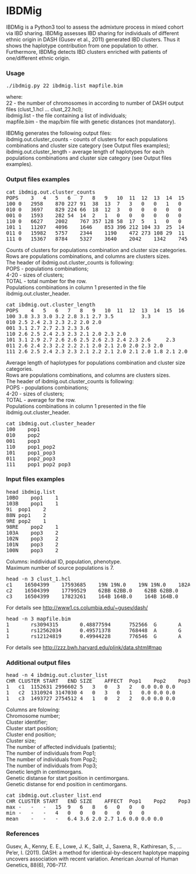 # IBDMig

IBDMig is a Python3 tool to assess the admixture process in mixed cohort via IBD sharing. IBDMig assesses IBD sharing for individuals of different ethnic origin in DASH (Gusev et al., 2011) generated IBD clusters. Thus it shows the haplotype contribution from one population to other. Furthermore, IBDMig detects IBD clusters enriched with patients of one/different ethnic origin.

### Usage

<pre>./ibdmig.py 22 ibdmig.list mapfile.bim</pre>
where:<br>
22 - the number of chromosomes in according to number of DASH output files (clust_1.hcl ... clust_22.hcl);<br>
ibdmig.list - the file containing a list of individuals;<br>
mapfile.bim - the map/bim file with genetic distances (not mandatory).<br>

IBDMig generates the following output files:<br>
ibdmig.out.cluster_counts - counts of clusters for each populations combinations and cluster size category (see Output files examples);<br>
ibdmig.out.cluster_length - average length of haplotypes for each populations combinations and cluster size category (see Output files examples).<br>

### Output files examples

<pre>
cat ibdmig.out.cluster_counts
POPS	3	4	5	6	7	8	9	10	11	12	13	14	15	16	17	20	TOTAL
100	0	2958	870	227	91	38	13	7	3	0	0	1	0	0	0	0	4208
010	0	3697	829	224	66	18	12	3	0	0	0	0	0	0	0	0	4849
001	0	1593	282	54	14	2	1	0	0	0	0	0	0	0	0	0	1946
110	0	6627	2002	767	357	128	58	17	5	1	0	0	0	0	0	0	9962
101	1	11207	4096	1646	853	396	212	104	33	25	14	4	0	1	0	0	18592
011	0	15982	5757	2344	1190	472	273	108	29	11	6	2	1	0	0	0	26175
111	0	15367	8784	5327	3640	2042	1342	745	346	158	74	39	11	2	1	1	37879
</pre>
Counts of clusters for populations combination and cluster size categories.<br>
Rows are populations combinations, and columns are clusters sizes.<br>
The header of ibdmig.out.cluster_counts is following: <br>
POPS - populations combinations;<br>
4-20 - sizes of clusters;<br>
TOTAL - total number for the row.<br>
Populations combinations in column 1 presented in the file ibdmig.out.cluster_header.<br>

<pre>
cat ibdmig.out.cluster_length
POPS	4	5	6	7	8	9	10	11	12	13	14	15	16	17	20	TOTAL
100	3.8	3.3	3.0	3.2	2.8	3.1	2.7	3.5			3.3					3.6
010	2.5	2.4	2.3	2.3	2.2	2.0	2.0									2.5
001	3.1	2.7	2.7	2.3	2.3	3.6										3.0
110	2.6	2.5	2.4	2.3	2.3	2.1	2.0	2.3	2.0							2.5
101	3.1	2.9	2.7	2.6	2.6	2.5	2.6	2.3	2.4	2.3	2.6		2.3			3.0
011	2.6	2.4	2.3	2.2	2.2	2.1	2.0	2.1	2.0	2.0	2.3	2.0				2.5
111	2.6	2.5	2.4	2.3	2.3	2.1	2.2	2.1	2.0	2.1	2.0	1.8	2.1	2.0	2.1	2.5
</pre>
Average length of haplotypes for populations combination and cluster size categories.<br>
Rows are populations combinations, and columns are clusters sizes.<br>
The header of ibdmig.out.cluster_counts is following: <br>
POPS - populations combinations;<br>
4-20 - sizes of clusters;<br>
TOTAL - average for the row.<br>
Populations combinations in column 1 presented in the file ibdmig.out.cluster_header.<br>

<pre>
cat ibdmig.out.cluster_header
100    pop1
010    pop2
001    pop3
110    pop1_pop2
101    pop1_pop3
011    pop2_pop3
111    pop1_pop2_pop3
</pre>

### Input files examples

<pre>
head ibdmig.list
10BO	pop1	1
103B	pop1	1
9i	pop1	2
88N	pop1	2
9RE	pop2	1
98RE	pop2	1
103A	pop3	2
102N	pop3	2
101N	pop3	2
100N	pop3	2
</pre>
Columns: inddividual ID, population, phenotype.<br>
Maximum number of source populations is 7.

<pre>
head -n 3 clust_1.hcl
c1    16504399    17593685    19N 19N.0    19N 19N.0    182A 182A.0    182A 182A.0    66i 66i.1    66i 66i.1    153A 153A.1    153A 153A.1
c2    16504399    17799529    62BB 62BB.0    62BB 62BB.0    55k 55k.0    55k 55k.0    190k 190k.0    190k 190k.0    51A 51A.1    51A 51A.1
c3    16504399    17823261    164B 164B.0    164B 164B.0    38BO 38BO.1    38BO 38BO.1    36i 36i.1    36i 36i.1    100k 100k.1    100k 100k.1
</pre>
For details see http://www1.cs.columbia.edu/~gusev/dash/

<pre>
head -n 3 mapfile.bim
1       rs3094315       0.48877594      752566  G       A
1       rs12562034      0.49571378      768448  A       G
1       rs12124819      0.49944228      776546  G       A
</pre>
For details see http://zzz.bwh.harvard.edu/plink/data.shtml#map

### Additional output files

<pre>
head -n 4 ibdmig.out.cluster_list
CHR	CLUSTER	START	END	SIZE	AFFECT	Pop1	Pop2	Pop3	LENGTH_cM	START_cM	END_cM
1	c1	1152631	2996602	5	3	0	3	2	0.0	0.0	0.0
1	c2	1310924	3147030	4	0	3	0	1	0.0	0.0	0.0
1	c3	1493727	2754512	4	1	0	2	2	0.0	0.0	0.0
</pre>
Columns are folowing:<br>
Chromosome number;<br>
Cluster identifier;<br>
Cluster start position;<br>
Cluster end position;<br>
Cluster size;<br>
The number of affected individuals (patients);<br>
The number of individuals from Pop1;<br>
The number of individuals from Pop2;<br>
The number of individuals from Pop3;<br>
Genetic length in centimorgans.<br>
Genetic distanse for start position in centimorgans.<br>
Genetic distanse for end position in centimorgans.<br>
<pre>
cat ibdmig.out.cluster_list.end
CHR	CLUSTER	START	END	SIZE	AFFECT	Pop1	Pop2	Pop3	LENGTH_cM	START_cM	END_cM
max	-	-	-	15	9	6	8	6	0	0	0
min	-	-	-	4	0	0	0	0	0	0	0
mean	-	-	-	6.4	3.6	2.0	2.7	1.6	0.0	0.0	0.0
</pre>

### References
Gusev, A., Kenny, E. E., Lowe, J. K., Salit, J., Saxena, R., Kathiresan, S., … Pe’er, I. (2011). DASH: a method for identical-by-descent haplotype mapping uncovers association with recent variation. American Journal of Human Genetics, 88(6), 706–717.
